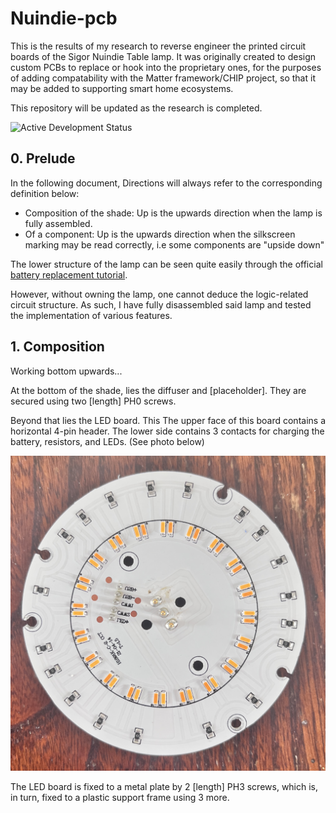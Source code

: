 # Nuindie-pcb

This is the results of my research to reverse engineer the printed circuit boards of the Sigor Nuindie Table lamp.
It was originally created to design custom PCBs to replace or hook into the proprietary ones, for the purposes of adding compatability with the Matter framework/CHIP project, so that it may be added to supporting smart home ecosystems.

This repository will be updated as the research is completed.

![Active Development Status](https://img.shields.io/badge/Status-Active_Development-green)

## 0. Prelude

In the following document, Directions will always refer to the corresponding definition below:
- Composition of the shade: Up is the upwards direction when the lamp is fully assembled.
- Of a component: Up is the upwards direction when the silkscreen marking may be read correctly, i.e some components are "upside down"

The lower structure of the lamp can be seen quite easily through the official [battery replacement tutorial](https://www.youtube.com/watch?v=30Anm9yBXpk).

However, without owning the lamp, one cannot deduce the logic-related circuit structure. As such, I have fully disassembled said lamp and tested the implementation of various features.

## 1. Composition

Working bottom upwards...

At the bottom of the shade, lies the diffuser and [placeholder]. They are secured using two [length] PH0 screws.

Beyond that lies the LED board. This The upper face of this board contains a horizontal 4-pin header. The lower side contains 3 contacts for charging the battery, resistors, and LEDs. (See photo below)

![The LED board underside](LED_Board.jpg)

The LED board is fixed to a metal plate by 2 [length] PH3 screws, which is, in turn, fixed to a plastic support frame using 3 more.
